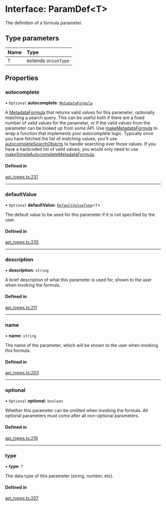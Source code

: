 # Interface: ParamDef<T\>

The definition of a formula parameter.

## Type parameters

| Name | Type |
| :------ | :------ |
| `T` | extends `UnionType` |

## Properties

### autocomplete

• `Optional` **autocomplete**: [`MetadataFormula`](../types/MetadataFormula.md)

A [MetadataFormula](../types/MetadataFormula.md) that returns valid values for this parameter, optionally matching a search
query. This can be useful both if there are a fixed number of valid values for the parameter,
or if the valid values from the parameter can be looked up from some API.
Use [makeMetadataFormula](../functions/makeMetadataFormula.md) to wrap a function that implements your autocomplete logic.
Typically once you have fetched the list of matching values, you'll use
[autocompleteSearchObjects](../functions/autocompleteSearchObjects.md) to handle searching over those values.
If you have a hardcoded list of valid values, you would only need to use
[makeSimpleAutocompleteMetadataFormula](../functions/makeSimpleAutocompleteMetadataFormula.md).

#### Defined in

[api_types.ts:231](https://github.com/coda/packs-sdk/blob/main/api_types.ts#L231)

___

### defaultValue

• `Optional` **defaultValue**: [`DefaultValueType`](../types/DefaultValueType.md)<`T`\>

The default value to be used for this parameter if it is not specified by the user.

#### Defined in

[api_types.ts:235](https://github.com/coda/packs-sdk/blob/main/api_types.ts#L235)

___

### description

• **description**: `string`

A brief description of what this parameter is used for, shown to the user when invoking the formula.

#### Defined in

[api_types.ts:211](https://github.com/coda/packs-sdk/blob/main/api_types.ts#L211)

___

### name

• **name**: `string`

The name of the parameter, which will be shown to the user when invoking this formula.

#### Defined in

[api_types.ts:203](https://github.com/coda/packs-sdk/blob/main/api_types.ts#L203)

___

### optional

• `Optional` **optional**: `boolean`

Whether this parameter can be omitted when invoking the formula.
All optional parameters must come after all non-optional parameters.

#### Defined in

[api_types.ts:216](https://github.com/coda/packs-sdk/blob/main/api_types.ts#L216)

___

### type

• **type**: `T`

The data type of this parameter (string, number, etc).

#### Defined in

[api_types.ts:207](https://github.com/coda/packs-sdk/blob/main/api_types.ts#L207)
